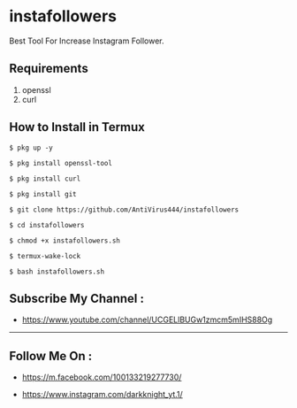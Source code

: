 # instafollowers
Best Tool For Increase Instagram Follower.

## Requirements
1. openssl
2. curl

## How to Install in Termux

`$ pkg up -y`

`$ pkg install openssl-tool`

`$ pkg install curl`

`$ pkg install git`

`$ git clone https://github.com/AntiVirus444/instafollowers`

`$ cd instafollowers`

`$ chmod +x instafollowers.sh`

`$ termux-wake-lock`

`$ bash instafollowers.sh`

## Subscribe My Channel :
* https://www.youtube.com/channel/UCGELlBUGw1zmcm5mIHS88Og
---

##  Follow Me On :


* https://m.facebook.com/100133219277730/
  
* https://www.instagram.com/darkknight_yt.1/


